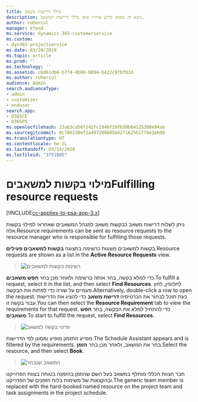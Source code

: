 ```yaml
---
title: מילוי דרישות משאב
description: נושא זה מספק מידע אודות אופן מילוי דרישות המשאב.
author: ruhercul
manager: kfend
ms.service: dynamics-365-customerservice
ms.custom:
- dyn365-projectservice
ms.date: 03/28/2019
ms.topic: article
ms.prod: ''
ms.technology: ''
ms.assetid: c6d61db6-b7f4-4b88-b894-b422c9fbf03d
ms.author: ruhercul
audience: Admin
search.audienceType:
- admin
- customizer
- enduser
search.app:
- D365CE
- D365PS
ms.openlocfilehash: 23ab3ca56f242fc1940f29fb50b04125300e04ab
ms.sourcegitcommit: 8c786230ef2a497280885b827162561776e2eb00
ms.translationtype: HT
ms.contentlocale: he-IL
ms.lasthandoff: 03/24/2020
ms.locfileid: "3751885"
---
```

# <a name="fulfilling-resource-requests"></a><span data-ttu-id="e7777-103">מילוי בקשות למשאבים</span><span class="sxs-lookup"><span data-stu-id="e7777-103">Fulfilling resource requests</span></span>

[!INCLUDE[cc-applies-to-psa-app-3.x](../includes/cc-applies-to-psa-app-3x.md)]

<span data-ttu-id="e7777-104">ניתן לשלוח דרישות משאב כבקשות משאב למנהל המשאבים שאחראי למילוי בקשות אלה.</span><span class="sxs-lookup"><span data-stu-id="e7777-104">Resource requirements can be sent as resource requests to the resource manager who is responsible for fulfilling those requests.</span></span>

<span data-ttu-id="e7777-105">בקשות למשאבים מוצגות כרשימה בתצוגה **בקשות למשאבים פעילים**.</span><span class="sxs-lookup"><span data-stu-id="e7777-105">Resource requests are shown as a list in the **Active Resource Requests** view.</span></span>

> ![רשימת בקשות למשאבים](media/Resource-Management-image59.png)

<span data-ttu-id="e7777-107">כדי למלא בקשה, בחר אותה ברשימה ולאחר מכן בחר **חפש משאבים**.</span><span class="sxs-lookup"><span data-stu-id="e7777-107">To fulfill a request, select it in the list, and then select **Find Resources**.</span></span> <span data-ttu-id="e7777-108">לחלופין, לחץ פעמיים על שורה כדי לפתוח את הבקשה.</span><span class="sxs-lookup"><span data-stu-id="e7777-108">Alternatively, double-click a row to open the request.</span></span> <span data-ttu-id="e7777-109">כעת תוכל לבחור את הכרטיסיה **דרישת משאב** כדי להציג את הדרישות עבור בקשה זו.</span><span class="sxs-lookup"><span data-stu-id="e7777-109">You can then select the **Resource Requirement** tab to view the requirements for that request.</span></span> <span data-ttu-id="e7777-110">כדי להתחיל למלא את הבקשה, בחר **חפש משאבים**.</span><span class="sxs-lookup"><span data-stu-id="e7777-110">To start to fulfill the request, select **Find Resources**.</span></span>

> ![פרטי בקשה למשאב](media/Resource-Management-image60.png)

<span data-ttu-id="e7777-112">מסייע התזמון מופיע ומסונן לפי הדרישות.</span><span class="sxs-lookup"><span data-stu-id="e7777-112">The Schedule Assistant appears and is filtered by the requirements.</span></span> <span data-ttu-id="e7777-113">בחר את המשאב, ולאחר מכן בחר **הזמן**.</span><span class="sxs-lookup"><span data-stu-id="e7777-113">Select the resource, and then select **Book**.</span></span>

> ![המשאב שנבחר](media/Resource-Management-image61.png)

<span data-ttu-id="e7777-115">חבר הצוות הכללי מוחלף במשאב בעל השם שהוזמן בהזמנה בטוחה בצוות הפרוייקט ובהקצאות של משימות בלוח הזמנים של הפרוייקט.</span><span class="sxs-lookup"><span data-stu-id="e7777-115">The generic team member is replaced with the hard-booked named resource on the project team and task assignments in the project schedule.</span></span>
